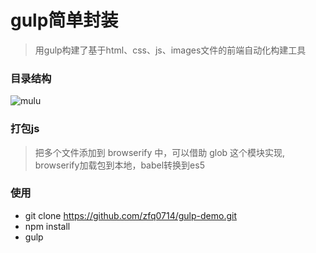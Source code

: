 # gulp简单封装
> 用gulp构建了基于html、css、js、images文件的前端自动化构建工具
### 目录结构
![mulu](http://oj8tmy8ot.bkt.clouddn.com/%E5%9B%BE%E5%B1%82%200.jpg)

### 打包js

> 把多个文件添加到 browserify 中，可以借助 glob 这个模块实现, browserify加载包到本地，babel转换到es5

### 使用
* git clone https://github.com/zfq0714/gulp-demo.git
* npm install 
* gulp
